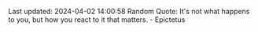 Last updated: 2024-04-02 14:00:58
Random Quote: It's not what happens to you, but how you react to it that matters. - Epictetus